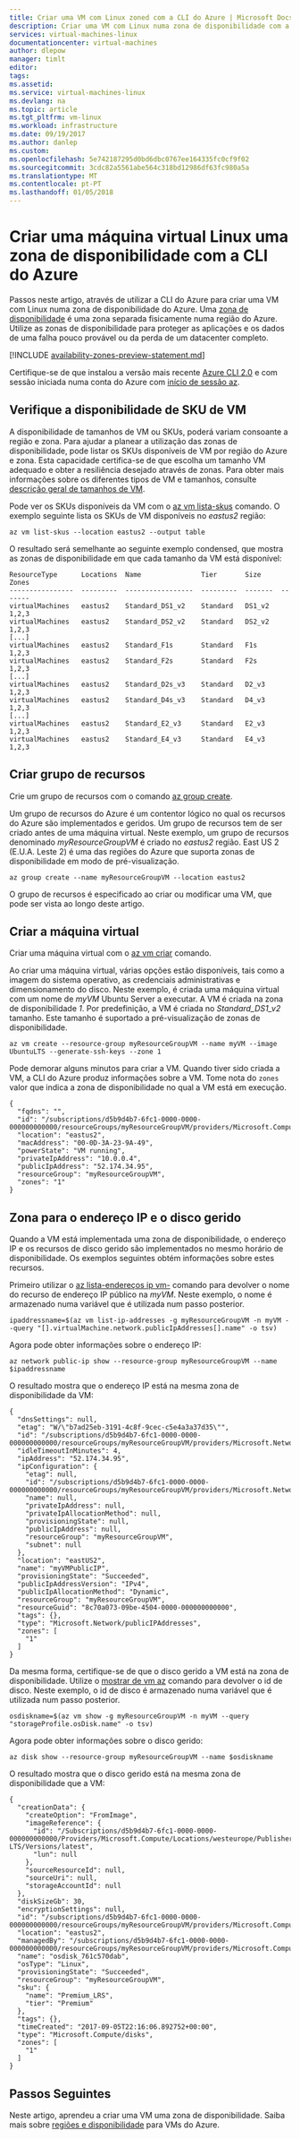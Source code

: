 ```yaml
---
title: Criar uma VM com Linux zoned com a CLI do Azure | Microsoft Docs
description: Criar uma VM com Linux numa zona de disponibilidade com a CLI do Azure
services: virtual-machines-linux
documentationcenter: virtual-machines
author: dlepow
manager: timlt
editor: 
tags: 
ms.assetid: 
ms.service: virtual-machines-linux
ms.devlang: na
ms.topic: article
ms.tgt_pltfrm: vm-linux
ms.workload: infrastructure
ms.date: 09/19/2017
ms.author: danlep
ms.custom: 
ms.openlocfilehash: 5e742187295d0bd6dbc0767ee164335fc0cf9f02
ms.sourcegitcommit: 3cdc82a5561abe564c318bd12986df63fc980a5a
ms.translationtype: MT
ms.contentlocale: pt-PT
ms.lasthandoff: 01/05/2018
---
```

# <a name="create-a-linux-virtual-machine-in-an-availability-zone-with-the-azure-cli"></a>Criar uma máquina virtual Linux uma zona de disponibilidade com a CLI do Azure

Passos neste artigo, através de utilizar a CLI do Azure para criar uma VM com Linux numa zona de disponibilidade do Azure. Uma [zona de disponibilidade](../../availability-zones/az-overview.md) é uma zona separada fisicamente numa região do Azure. Utilize as zonas de disponibilidade para proteger as aplicações e os dados de uma falha pouco provável ou da perda de um datacenter completo.

[!INCLUDE [availability-zones-preview-statement.md](../../../includes/availability-zones-preview-statement.md)]

Certifique-se de que instalou a versão mais recente [Azure CLI 2.0](/cli/azure/install-az-cli2) e com sessão iniciada numa conta do Azure com [início de sessão az](/cli/azure/#login).


## <a name="check-vm-sku-availability"></a>Verifique a disponibilidade de SKU de VM
A disponibilidade de tamanhos de VM ou SKUs, poderá variam consoante a região e zona. Para ajudar a planear a utilização das zonas de disponibilidade, pode listar os SKUs disponíveis de VM por região do Azure e zona. Esta capacidade certifica-se de que escolha um tamanho VM adequado e obter a resiliência desejado através de zonas. Para obter mais informações sobre os diferentes tipos de VM e tamanhos, consulte [descrição geral de tamanhos de VM](sizes.md).

Pode ver os SKUs disponíveis da VM com o [az vm lista-skus](/cli/azure/vm#az_vm_list_skus) comando. O exemplo seguinte lista os SKUs de VM disponíveis no *eastus2* região:

```azurecli
az vm list-skus --location eastus2 --output table
```

O resultado será semelhante ao seguinte exemplo condensed, que mostra as zonas de disponibilidade em que cada tamanho da VM está disponível:

```azurecli
ResourceType      Locations  Name               Tier       Size     Zones
----------------  ---------  -----------------  ---------  -------  -------
virtualMachines   eastus2    Standard_DS1_v2    Standard   DS1_v2   1,2,3
virtualMachines   eastus2    Standard_DS2_v2    Standard   DS2_v2   1,2,3
[...]
virtualMachines   eastus2    Standard_F1s       Standard   F1s      1,2,3
virtualMachines   eastus2    Standard_F2s       Standard   F2s      1,2,3
[...]
virtualMachines   eastus2    Standard_D2s_v3    Standard   D2_v3    1,2,3
virtualMachines   eastus2    Standard_D4s_v3    Standard   D4_v3    1,2,3
[...]
virtualMachines   eastus2    Standard_E2_v3     Standard   E2_v3    1,2,3
virtualMachines   eastus2    Standard_E4_v3     Standard   E4_v3    1,2,3
```


## <a name="create-resource-group"></a>Criar grupo de recursos

Crie um grupo de recursos com o comando [az group create](/cli/azure/group#az_group_create).  

Um grupo de recursos do Azure é um contentor lógico no qual os recursos do Azure são implementados e geridos. Um grupo de recursos tem de ser criado antes de uma máquina virtual. Neste exemplo, um grupo de recursos denominado *myResourceGroupVM* é criado no *eastus2* região. East US 2 (E.U.A. Leste 2) é uma das regiões do Azure que suporta zonas de disponibilidade em modo de pré-visualização.

```azurecli-interactive 
az group create --name myResourceGroupVM --location eastus2
```

O grupo de recursos é especificado ao criar ou modificar uma VM, que pode ser vista ao longo deste artigo.

## <a name="create-virtual-machine"></a>Criar a máquina virtual

Criar uma máquina virtual com o [az vm criar](/cli/azure/vm#az_vm_create) comando. 

Ao criar uma máquina virtual, várias opções estão disponíveis, tais como a imagem do sistema operativo, as credenciais administrativas e dimensionamento do disco. Neste exemplo, é criada uma máquina virtual com um nome de *myVM* Ubuntu Server a executar. A VM é criada na zona de disponibilidade *1*. Por predefinição, a VM é criada no *Standard_DS1_v2* tamanho. Este tamanho é suportado a pré-visualização de zonas de disponibilidade.

```azurecli-interactive 
az vm create --resource-group myResourceGroupVM --name myVM --image UbuntuLTS --generate-ssh-keys --zone 1
```

Pode demorar alguns minutos para criar a VM. Quando tiver sido criada a VM, a CLI do Azure produz informações sobre a VM. Tome nota do `zones` valor que indica a zona de disponibilidade no qual a VM está em execução. 

```azurecli-interactive 
{
  "fqdns": "",
  "id": "/subscriptions/d5b9d4b7-6fc1-0000-0000-000000000000/resourceGroups/myResourceGroupVM/providers/Microsoft.Compute/virtualMachines/myVM",
  "location": "eastus2",
  "macAddress": "00-0D-3A-23-9A-49",
  "powerState": "VM running",
  "privateIpAddress": "10.0.0.4",
  "publicIpAddress": "52.174.34.95",
  "resourceGroup": "myResourceGroupVM",
  "zones": "1"
}
```

## <a name="zone-for-ip-address-and-managed-disk"></a>Zona para o endereço IP e o disco gerido

Quando a VM está implementada uma zona de disponibilidade, o endereço IP e os recursos de disco gerido são implementados no mesmo horário de disponibilidade. Os exemplos seguintes obtém informações sobre estes recursos.

Primeiro utilizar o [az lista-endereços ip vm-](/cli/azure/vm#az_vm_list_ip_addresses) comando para devolver o nome do recurso de endereço IP público na *myVM*. Neste exemplo, o nome é armazenado numa variável que é utilizada num passo posterior.

```azurecli-interactive
ipaddressname=$(az vm list-ip-addresses -g myResourceGroupVM -n myVM --query "[].virtualMachine.network.publicIpAddresses[].name" -o tsv)
```

Agora pode obter informações sobre o endereço IP:

```azurecli-interactive
az network public-ip show --resource-group myResourceGroupVM --name $ipaddressname
```

O resultado mostra que o endereço IP está na mesma zona de disponibilidade da VM:

```azurecli-interactive
{
  "dnsSettings": null,
  "etag": "W/\"b7ad25eb-3191-4c8f-9cec-c5e4a3a37d35\"",
  "id": "/subscriptions/d5b9d4b7-6fc1-0000-0000-000000000000/resourceGroups/myResourceGroupVM/providers/Microsoft.Network/publicIPAddresses/myVMPublicIP",
  "idleTimeoutInMinutes": 4,
  "ipAddress": "52.174.34.95",
  "ipConfiguration": {
    "etag": null,
    "id": "/subscriptions/d5b9d4b7-6fc1-0000-0000-000000000000/resourceGroups/myResourceGroupVM/providers/Microsoft.Network/networkInterfaces/myVMVMNic/ipConfigurations/ipconfigmyVM",
    "name": null,
    "privateIpAddress": null,
    "privateIpAllocationMethod": null,
    "provisioningState": null,
    "publicIpAddress": null,
    "resourceGroup": "myResourceGroupVM",
    "subnet": null
  },
  "location": "eastUS2",
  "name": "myVMPublicIP",
  "provisioningState": "Succeeded",
  "publicIpAddressVersion": "IPv4",
  "publicIpAllocationMethod": "Dynamic",
  "resourceGroup": "myResourceGroupVM",
  "resourceGuid": "8c70a073-09be-4504-0000-000000000000",
  "tags": {},
  "type": "Microsoft.Network/publicIPAddresses",
  "zones": [
    "1"
  ]
}
```

Da mesma forma, certifique-se de que o disco gerido a VM está na zona de disponibilidade. Utilize o [mostrar de vm az](/cli/azure/vm#az_vm_show) comando para devolver o id de disco. Neste exemplo, o id de disco é armazenado numa variável que é utilizada num passo posterior. 

```azurecli-interactive
osdiskname=$(az vm show -g myResourceGroupVM -n myVM --query "storageProfile.osDisk.name" -o tsv)
```
Agora pode obter informações sobre o disco gerido:

```azurecli-interactive
az disk show --resource-group myResourceGroupVM --name $osdiskname
```

O resultado mostra que o disco gerido está na mesma zona de disponibilidade que a VM:

```azurecli-interactive
{
  "creationData": {
    "createOption": "FromImage",
    "imageReference": {
      "id": "/Subscriptions/d5b9d4b7-6fc1-0000-0000-000000000000/Providers/Microsoft.Compute/Locations/westeurope/Publishers/Canonical/ArtifactTypes/VMImage/Offers/UbuntuServer/Skus/16.04-LTS/Versions/latest",
      "lun": null
    },
    "sourceResourceId": null,
    "sourceUri": null,
    "storageAccountId": null
  },
  "diskSizeGb": 30,
  "encryptionSettings": null,
  "id": "/subscriptions/d5b9d4b7-6fc1-0000-0000-000000000000/resourceGroups/myResourceGroupVM/providers/Microsoft.Compute/disks/osdisk_761c570dab",
  "location": "eastus2",
  "managedBy": "/subscriptions/d5b9d4b7-6fc1-0000-0000-000000000000/resourceGroups/myResourceGroupVM/providers/Microsoft.Compute/virtualMachines/myVM",
  "name": "osdisk_761c570dab",
  "osType": "Linux",
  "provisioningState": "Succeeded",
  "resourceGroup": "myResourceGroupVM",
  "sku": {
    "name": "Premium_LRS",
    "tier": "Premium"
  },
  "tags": {},
  "timeCreated": "2017-09-05T22:16:06.892752+00:00",
  "type": "Microsoft.Compute/disks",
  "zones": [
    "1"
  ]
}
```
 


## <a name="next-steps"></a>Passos Seguintes

Neste artigo, aprendeu a criar uma VM uma zona de disponibilidade. Saiba mais sobre [regiões e disponibilidade](regions-and-availability.md) para VMs do Azure.




